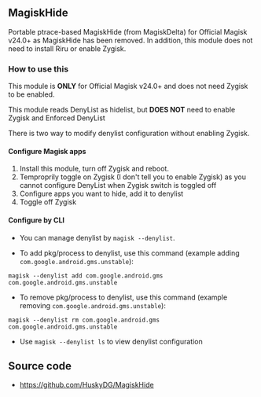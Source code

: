 ## MagiskHide

Portable ptrace-based MagiskHide (from MagiskDelta) for Official Magisk v24.0+ as MagiskHide has been removed. In addition, this module does not need to install Riru or enable Zygisk.

### How to use this

This module is **ONLY** for Official Magisk v24.0+ and does not need Zygisk to be enabled.

This module reads DenyList as hidelist, but **DOES NOT** need to enable Zygisk and Enforced DenyList

There is two way to modify denylist configuration without enabling Zygisk.

#### Configure Magisk apps

1. Install this module, turn off Zygisk and reboot.
2. Temproprily toggle on Zygisk (I don't tell you to enable Zygisk) as you cannot configure DenyList when Zygisk switch is toggled off
3. Configure apps you want to hide, add it to denylist
4. Toggle off Zygisk

#### Configure by CLI

- You can manage denylist by `magisk --denylist`.


- To add pkg/process to denylist, use this command (example adding `com.google.android.gms.unstable`):

```
magisk --denylist add com.google.android.gms com.google.android.gms.unstable
```

- To remove pkg/process to denylist, use this command (example removing `com.google.android.gms.unstable`):

```
magisk --denylist rm com.google.android.gms com.google.android.gms.unstable
```

- Use `magisk --denylist ls` to view denylist configuration

## Source code

- <https://github.com/HuskyDG/MagiskHide>
